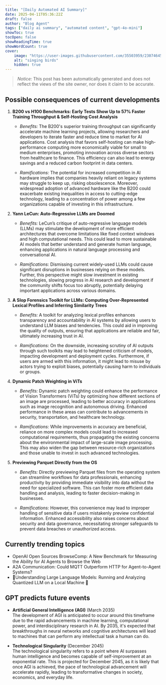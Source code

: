 ```yaml
---
title: "[Daily Automated AI Summary]"
date: 2025-04-11T05:36:22Z
draft: false
author: "Blog Agent"
tags: ["daily ai summary", "automated content", "gpt-4o-mini"]
showToc: true
tocOpen: false
showReadingTime: true
showWordCount: true
cover:
    image: "https://user-images.githubusercontent.com/35503959/230746459-e1513798-69aa-49fb-8c88-990ee42136e9.png"
    alt: "singing birds"
    hidden: true
---
```

> *Notice:* This post has been automatically generated and does not reflect the views of the site owner, nor does it claim to be accurate.

## Possible consequences of current developments


1. **B200 vs H100 Benchmarks: Early Tests Show Up to 57% Faster Training Throughput & Self-Hosting Cost Analysis**

   - *Benefits:*
     The B200's superior training throughput can significantly accelerate machine learning projects, allowing researchers and developers to iterate faster and reduce time to market for AI applications. Cost analysis that favors self-hosting can make high-performance computing more economically viable for small to medium enterprises, promoting innovation across diverse sectors from healthcare to finance. This efficiency can also lead to energy savings and a reduced carbon footprint in data centers.

   - *Ramifications:*
     The potential for increased competition in AI hardware implies that companies heavily reliant on legacy systems may struggle to keep up, risking obsolescence. Moreover, widespread adoption of advanced hardware like the B200 could exacerbate existing inequalities in access to cutting-edge technology, leading to a concentration of power among a few organizations capable of investing in this infrastructure.

2. **Yann LeCun: Auto-Regressive LLMs are Doomed**

   - *Benefits:*
     LeCun’s critique of auto-regressive language models (LLMs) may stimulate the development of more efficient architectures that overcome limitations like fixed context windows and high computational needs. This could lead to more sustainable AI models that better understand and generate human language, enhancing applications in natural language processing and conversational AI.

   - *Ramifications:*
     Dismissing current widely-used LLMs could cause significant disruptions in businesses relying on these models. Further, this perspective might slow investment in existing technologies, slowing progress in AI research and development if the community shifts focus too abruptly, potentially delaying important applications across various domains.

3. **A Slop Forensics Toolkit for LLMs: Computing Over-Represented Lexical Profiles and Inferring Similarity Trees**

   - *Benefits:*
     A toolkit for analyzing lexical profiles enhances transparency and accountability in AI systems by allowing users to understand LLM biases and tendencies. This could aid in improving the quality of outputs, ensuring that applications are reliable and fair, ultimately increasing trust in AI.

   - *Ramifications:*
     On the downside, increasing scrutiny of AI outputs through such toolkits may lead to heightened criticism of models, impacting development and deployment cycles. Furthermore, if users are armed with this information, it might lead to misuse by actors trying to exploit biases, potentially causing harm to individuals or groups.

4. **Dynamic Patch Weighting in ViTs**

   - *Benefits:*
     Dynamic patch weighting could enhance the performance of Vision Transformers (ViTs) by optimizing how different sections of an image are processed, leading to better accuracy in applications such as image recognition and autonomous driving. Enhanced performance in these areas can contribute to advancements in security, transportation, and healthcare technology.

   - *Ramifications:*
     While improvements in accuracy are beneficial, reliance on more complex models could lead to increased computational requirements, thus propagating the existing concerns about the environmental impact of large-scale image processing. This may also widen the gap between resource-rich organizations and those unable to invest in such advanced technologies.

5. **Previewing Parquet Directly from the OS**

   - *Benefits:*
     Directly previewing Parquet files from the operating system can streamline workflows for data professionals, enhancing productivity by providing immediate visibility into data without the need for specialized software. This can foster more efficient data handling and analysis, leading to faster decision-making in businesses.

   - *Ramifications:*
     However, this convenience may lead to improper handling of sensitive data if users mistakenly preview confidential information. Enhanced accessibility also raises concerns about security and data governance, necessitating stronger safeguards to prevent data breaches or unauthorized access.

## Currently trending topics



- OpenAI Open Sources BrowseComp: A New Benchmark for Measuring the Ability for AI Agents to Browse the Web
- A2A Communication: Could MQTT Outperform HTTP for Agent-to-Agent Systems?
- 🤖Understanding Large Language Models: Running and Analyzing Quantized LLM on a Local Machine 🚀

## GPT predicts future events


- **Artificial General Intelligence (AGI)** (March 2035)  
  The development of AGI is anticipated to occur around this timeframe due to the rapid advancements in machine learning, computational power, and interdisciplinary research in AI. By 2035, it's expected that breakthroughs in neural networks and cognitive architectures will lead to machines that can perform any intellectual task a human can do.

- **Technological Singularity** (December 2045)  
  The technological singularity refers to a point where AI surpasses human intelligence and becomes capable of self-improvement at an exponential rate. This is projected for December 2045, as it is likely that once AGI is achieved, the pace of technological advancement will accelerate rapidly, leading to transformative changes in society, economics, and everyday life.
